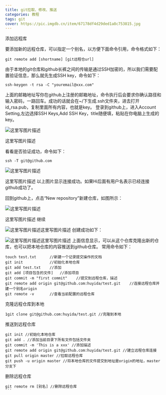 ```yaml
---
title: git拉取、修改、推送
categories: 教程
tags: git
cover: https://pic.imgdb.cn/item/67178df4d29ded1a8c753815.jpg
---
```

添加远程库

要添加新的远程仓库，可以指定一个别名，以方便下面命令引用，命令格式如下：

    git remote add [shortname] [git远程仓url]

由于本地的git仓库和github长裤之间的传输是通过SSH加密的，所以我们需要配置验证信息，那么就先生成SSH key，命令如下：

    ssh-keygen -t rsa -C "youremail@xxx.com"

上面的邮箱地址写你在github上注册的邮箱地址，命令执行后会要求你确认路径和输入密码，一路回车。成功的话就会在~/下生成.ssh文件夹，进去打开id_rsa.pub，复制里面所有内容，也就是key。
登录到github上，进入Account Setting,左边选择SSH Keys,Add SSH Key，title随便填，粘贴在你电脑上生成的key。

![这里写图片描述](https://pic.imgdb.cn/item/67178df4d29ded1a8c753815.jpg)

这里写图片描述

看看是否验证成功，命令如下：

    ssh -T git@github.com

![这里写图片描述](https://img-blog.csdn.net/20160726201932428)

这里写图片描述
以上图片显示连接成功。如果Hi后面有用户名表示已经连接github成功了。

回到github上，点击“New repository”新建仓库，如图所示：

![这里写图片描述](https://img-blog.csdn.net/20160726202307338)

这里写图片描述
继续

![这里写图片描述](https://img-blog.csdn.net/20160726202607733)这里写图片描述
创建成功如下：

![这里写图片描述](https://img-blog.csdn.net/20160726202900483)这里写图片描述
上面信息显示，可以从这个仓库克隆出新的仓库，也可以把本地仓库的内容推送到github仓库。
常用命令如下：

    touch test.txt      //新建一个记录提交操作的文档
    git init            //初始化本地仓库
    git add test.txt    //添加
    git add [项目包含的文件]   //添加项目
    git commit -m "first commit"    //提交到远程仓库，描述
    git remote add origin git@github.com:huyida/test.git    //连接远程仓库并建一个别名origin
    git remote -v       //查看当前配置的远程仓库

克隆远程仓库到本地

    1git clone git@github.com:huyida/test.git //克隆到本地

推送到远程仓库

    git init //初始化本地仓库
    git add . //添加当前目录下所有文件包括文件夹
    git commit -m 'This is a xxx' //添加描述
    git remote add origin git@github.com:huyida/test.git //建立远程仓库连接
    git pull origin master //拉取远程仓库
    git push -u origin master //将本地仓库的文件提交到地址是origin的地址，master分支下

删除远程仓库

``````
git remote rm [别名] //删除远程仓库
```
